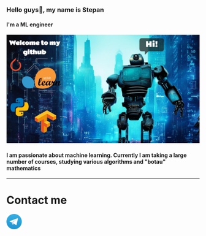 ### Hello guys👋, my name is Stepan
#### I'm a ML engineer
![I'm a ML engineer](https://github.com/funmagster/funmagster/blob/main/images/hello-in-my-git.jpg)

#### I am passionate about machine learning. Currently I am taking a large number of courses, studying various algorithms and "botau" mathematics
---

# Contact me
[<img src='https://github.com/funmagster/funmagster/blob/main/images/Telegram_logo.svg.png' alt='telegramm' height='40'>](https://t.me/Funmagster)  
